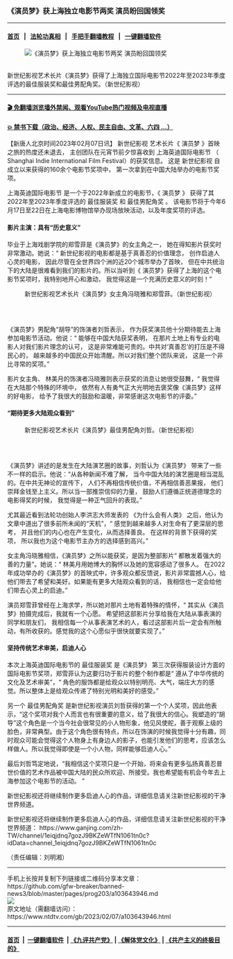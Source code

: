 ### 《演员梦》获上海独立电影节两奖 演员盼回国领奖
------------------------

#### [首页](https://github.com/gfw-breaker/banned-news3/blob/master/README.md) &nbsp;&nbsp;|&nbsp;&nbsp; [法轮功真相](https://github.com/begood0513/basic/blob/master/README.md)  &nbsp;&nbsp;|&nbsp;&nbsp; [手把手翻墙教程](https://github.com/gfw-breaker/guides/wiki)  &nbsp;&nbsp;|&nbsp;&nbsp; [一键翻墙软件](https://github.com/gfw-breaker/nogfw/blob/master/README.md)  



<div><div class="featured_image">
 <figure>
  <img alt="《演员梦》获上海独立电影节两奖 演员盼回国领奖" src="https://i.ntdtv.com/assets/uploads/2023/02/8ddeb31e395810f36b541a04ab8b685d-800x450.jpg"/>
 </figure><br/>
 <span class="caption">
  新世纪影视艺术长片《演员梦》获得了上海独立国际电影节2022年至2023年季度评选的最佳服装奖和最佳男配角奖。（新世纪影视）
 </span>
</div>
</div><hr/>

#### [ 🎬  免翻墙浏览墙外禁闻、观看YouTube热门视频及电视直播](https://github.com/gfw-breaker/HelloWorld)

#### [ 💥  禁书下载（政治、经济、人权、民主自由、文革、六四 ...）](https://github.com/gfw-breaker/books/blob/master/README.md)

<div><div class="post_content" itemprop="articleBody">
 <p>
  【新唐人北京时间2023年02月07日讯】
  <ok href="https://www.ntdtv.com/gb/新世纪影视.htm">
   新世纪影视
  </ok>
  艺术长片《
  <ok href="https://www.ntdtv.com/gb/演员梦.htm">
   演员梦
  </ok>
  》首映之旅的热度还未退去， 主创团队在元宵节前夕惊喜收到
  <ok href="https://www.ntdtv.com/gb/上海英迪国际电影节.htm">
   上海英迪国际电影节
  </ok>
  （ Shanghai Indie International Film Festival）的获奖信息。 这是
  <ok href="https://www.ntdtv.com/gb/新世纪影视.htm">
   新世纪影视
  </ok>
  自成立以来获得的160余个电影节奖项中， 第一次拿到在中国大陆举办的电影节奖项。
 </p>
 <p>
  <ok href="https://www.ntdtv.com/gb/上海英迪国际电影节.htm">
   上海英迪国际电影节
  </ok>
  是一个于2022年新成立的电影节，《
  <ok href="https://www.ntdtv.com/gb/演员梦.htm">
   演员梦
  </ok>
  》 获得了其2022年至2023年季度评选的
  <ok href="https://www.ntdtv.com/gb/最佳服装奖.htm">
   最佳服装奖
  </ok>
  和
  <ok href="https://www.ntdtv.com/gb/最佳男配角奖.htm">
   最佳男配角奖
  </ok>
  。 该电影节将于今年6月17日至22日在上海电影博物馆举办现场放映活动，以及年度奖项的评选。
 </p>
 <h4>
  影片主演：具有“历史意义”
 </h4>
 <p>
  毕业于上海戏剧学院的郑雪菲是《演员梦》的女主角之一， 她在得知影片获奖时非常激动。她说：“ 新世纪影视的电影都是基于真善忍的价值理念， 创作启迪人心灵的电影， 因此尽管在全世界四个洲的近20个城市举办了首映， 但在中共统治下的大陆是很难看到我们的影片的。所以当听到《 演员梦》获得了上海的这个电影节奖项时，我特别地开心和激动， 我觉得这是一个充满历史意义的时刻！”
 </p>
 <figure class="wp-caption aligncenter" id="attachment_103643955" style="width: 600px">
  <img alt="" class="size-medium wp-image-103643955" src="https://i.ntdtv.com/assets/uploads/2023/02/66bfc79965e2c5d34db8da99a525fa5e-600x400.jpg">
   <br/><figcaption class="wp-caption-text">
    新世纪影视艺术长片《演员梦》女主角冯晓雅和郑雪菲。（新世纪影视）
   </figcaption><br/>
  </img>
 </figure><br/>
 <p>
  《演员梦》男配角“胡导”的饰演者刘哲表示， 作为获奖演员他十分期待能去上海参加电影节活动。他说：“ 能够在中国大陆获奖表明， 在那片土地上有专业的电影人对我们影片理念的认可， 这是非常难能可贵的。中共对‘真善忍’的打压是不得民心的， 越来越多的中国民众开始清醒。所以对我们整个团队来说， 这是一个非比寻常的奖项。”
 </p>
 <p>
  影片女主角、 林美月的饰演者冯晓雅则表示获奖的消息让她很受鼓舞，“ 我觉得在大陆那个特殊的环境中， 依然有人有勇气正大光明地去褒奖像《演员梦》这样的好电影， 给予了我很大的鼓励和温暖，非常感谢这次电影节的评委。”
 </p>
 <h4>
  “期待更多大陆观众看到”
 </h4>
 <figure class="wp-caption aligncenter" id="attachment_103643956" style="width: 600px">
  <img alt="" class="size-medium wp-image-103643956" src="https://i.ntdtv.com/assets/uploads/2023/02/8c8f26e59b7afe1e6b0651e4668e8e1e-600x400.jpg">
   <br/><figcaption class="wp-caption-text">
    新世纪影视艺术长片《演员梦》最佳男配角刘哲。（新世纪影视）
   </figcaption><br/>
  </img>
 </figure><br/>
 <p>
  《演员梦》讲述的是发生在大陆演艺圈的故事，刘哲认为《演员梦》 带来了一些不一样的启示。他说：“从各种新闻不难了解， 当今中国大陆的演艺圈是相当混乱的。在中共无神论的宣传下， 人们不再相信传统价值，不再相信善恶果报， 他们崇拜金钱至上主义。所以当一部推崇信仰的力量， 鼓励人们遵循正统道德理念的电影得奖的时候， 我觉得是一种正气回升的表现。”
 </p>
 <p>
  尤其最近看到法轮功创始人李洪志大师发表的
  <ok href="https://www.ntdtv.com/gb/2023/01/21/a103630887.html">
   《为什么会有人类》
  </ok>
  之后，他认为文章中道出了很多前所未闻的“天机”，“ 感觉到越来越多人对生命有了更深层的思考， 并且他们的内心也在产生变化，从而选择善良。 在这样的背景下获得的奖项， 所以我也为这个电影节主办方的选择感到高兴。”
 </p>
 <p>
  女主角冯晓雅相信，《演员梦》之所以能获奖，是因为整部影片“ 都散发着强大的善的力量”。她说：“ 林美月用她博大的胸怀以及她的宽容感动了很多人。 在2022年成功举办的《演员梦》的首映式中，许多观众都反馈说，影片非常震撼人心，给他们带去了希望和美好。如果能有更多大陆观众看到的话， 我相信也一定会给他们带去心灵上的启迪。”
 </p>
 <p>
  演员郑雪菲曾经在上海求学，所以她对那片土地有着特殊的情怀，“ 其实从《演员梦》拍摄完成后，我就有一个心愿。 希望把这部影片分享给我在大陆从事表演的同学和朋友们， 我相信每一个从事表演艺术的人，看过这部影片后一定会有所触动，有所收获的。感觉我的这个心愿似乎很快就要实现了。”
 </p>
 <h4>
  坚持传统艺术审美，启迪人心
 </h4>
 <p>
  本次上海英迪国际电影节的
  <ok href="https://www.ntdtv.com/gb/最佳服装奖.htm">
   最佳服装奖
  </ok>
  是《演员梦》 第三次获得服装设计方面的国际电影节奖项，郑雪菲认为这要归功于影片的整个制作都是“ 遵从了中华传统的文化及艺术审美”，“ 角色的服饰都是给观众以特别明亮、大气，端庄大方的感觉。所以整体上是给观众传递了特别光明和美好的感受。”
 </p>
 <p>
  另一个
  <ok href="https://www.ntdtv.com/gb/最佳男配角奖.htm">
   最佳男配角奖
  </ok>
  是新世纪影视演员刘哲获得的第一个个人奖项，因此他表示，“这个奖项对我个人而言也有很重要的意义，给了我很大的信心。我塑造的“胡导”这个角色是一个当今社会很常见的小人物形象，他见风使舵，善于观察上级的脸色，非常典型。由于这个角色很有特点，所以在饰演的时候我觉得十分有趣，同时观众可能会觉得这个人物身上有身边人的影子，也能引发他们的思考，应该怎么样做人。所以我觉得即使是一个小人物，同样能够启迪人心。”
 </p>
 <p>
  最后刘哲笃定地说，“我相信这个奖项只是一个开始，将来会有更多弘扬真善忍普世价值的艺术作品被中国大陆的民众所欢迎、所接受。我也希望能有机会今年去上海参加这个电影节的活动。 ”
 </p>
 <p>
  新世纪影视还将继续制作更多启迪人心的作品，详细信息请关注新世纪影视的干净世界频道。
 </p>
 <p>
  新世纪影视还将继续制作更多启迪人心的作品，详细信息请关注新世纪影视的干净世界频道：
  <ok href="https://www.ganjing.com/zh-TW/channel/1eiqjdnq7gozJ9BKZeWTfN1061tn0c?idData=channel_1eiqjdnq7gozJ9BKZeWTfN1061tn0c">
   https://www.ganjing.com/zh-TW/channel/1eiqjdnq7gozJ9BKZeWTfN1061tn0c?idData=channel_1eiqjdnq7gozJ9BKZeWTfN1061tn0c
  </ok>
 </p>
 <p>
  （责任编辑：刘明湘）
 </p>
 <div class="single_ad">
 </div>
</div>
</div>
<hr/>
手机上长按并复制下列链接或二维码分享本文章：<br/>
https://github.com/gfw-breaker/banned-news3/blob/master/pages/prog203/a103643946.md <br/>
<a href='https://github.com/gfw-breaker/banned-news3/blob/master/pages/prog203/a103643946.md'><img src='https://github.com/gfw-breaker/banned-news3/blob/master/pages/prog203/a103643946.md.png'/></a> <br/>
原文地址（需翻墙访问）：https://www.ntdtv.com/gb/2023/02/07/a103643946.html


------------------------
#### [首页](https://github.com/gfw-breaker/banned-news3/blob/master/README.md) &nbsp;|&nbsp; [一键翻墙软件](https://github.com/gfw-breaker/nogfw/blob/master/README.md) &nbsp;| [《九评共产党》](https://github.com/gfw-breaker/9ping.md/blob/master/README.md#九评之一评共产党是什么) | [《解体党文化》](https://github.com/gfw-breaker/jtdwh.md/blob/master/README.md) | [《共产主义的终极目的》](https://github.com/gfw-breaker/gczydzjmd.md/blob/master/README.md)


<img src='http://gfw-breaker.win/banned-news3/pages/prog203/a103643946.md' width='0px' height='0px'/>